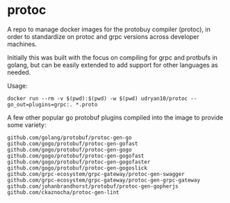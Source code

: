 # protoc

A repo to manage docker images for the protobuy compiler (protoc), in order to standardize on protoc and grpc versions across developer machines.

Initially this was built with the focus on compiling for grpc and protbufs in golang, but can be easily extended to add support for other languages as needed.


Usage:
```
docker run --rm -v $(pwd):$(pwd) -w $(pwd) udryan10/protoc --go_out=plugins=grpc:. *.proto
``` 

A few other popular go protobuf plugins compiled into the image to provide some variety:
```
github.com/golang/protobuf/protoc-gen-go 
github.com/gogo/protobuf/protoc-gen-gofast 
github.com/gogo/protobuf/protoc-gen-gogo 
github.com/gogo/protobuf/protoc-gen-gogofast 
github.com/gogo/protobuf/protoc-gen-gogofaster 
github.com/gogo/protobuf/protoc-gen-gogoslick 
github.com/grpc-ecosystem/grpc-gateway/protoc-gen-swagger 
github.com/grpc-ecosystem/grpc-gateway/protoc-gen-grpc-gateway 
github.com/johanbrandhorst/protobuf/protoc-gen-gopherjs 
github.com/ckaznocha/protoc-gen-lint
```